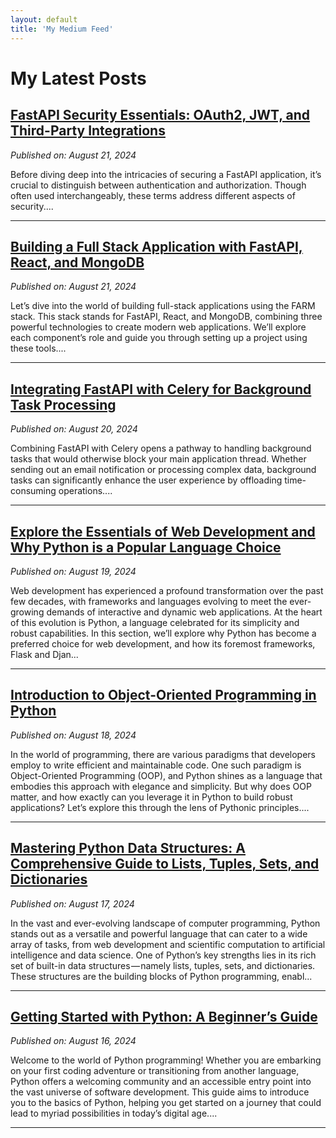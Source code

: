 ```yaml
---
layout: default
title: 'My Medium Feed'
---
```


# My Latest Posts

## [FastAPI Security Essentials: OAuth2, JWT, and Third-Party Integrations](https://tomtalksit.medium.com/fastapi-security-essentials-oauth2-jwt-and-third-party-integrations-3ad353b5bfbf?source=rss-cba96b45006f------2)
*Published on: August 21, 2024*

Before diving deep into the intricacies of securing a FastAPI application, it’s crucial to distinguish between authentication and authorization. Though often used interchangeably, these terms address different aspects of security....

---

## [Building a Full Stack Application with FastAPI, React, and MongoDB](https://tomtalksit.medium.com/building-a-full-stack-application-with-fastapi-react-and-mongodb-ad7397b709da?source=rss-cba96b45006f------2)
*Published on: August 21, 2024*

Let’s dive into the world of building full-stack applications using the FARM stack. This stack stands for FastAPI, React, and MongoDB, combining three powerful technologies to create modern web applications. We’ll explore each component’s role and guide you through setting up a project using these tools....

---

## [Integrating FastAPI with Celery for Background Task Processing](https://tomtalksit.medium.com/integrating-fastapi-with-celery-for-background-task-processing-27a81ecffffc?source=rss-cba96b45006f------2)
*Published on: August 20, 2024*

Combining FastAPI with Celery opens a pathway to handling background tasks that would otherwise block your main application thread. Whether sending out an email notification or processing complex data, background tasks can significantly enhance the user experience by offloading time-consuming operations....

---

## [Explore the Essentials of Web Development and Why Python is a Popular Language Choice](https://tomtalksit.medium.com/explore-the-essentials-of-web-development-and-why-python-is-a-popular-language-choice-39b3f520ded3?source=rss-cba96b45006f------2)
*Published on: August 19, 2024*

Web development has experienced a profound transformation over the past few decades, with frameworks and languages evolving to meet the ever-growing demands of interactive and dynamic web applications. At the heart of this evolution is Python, a language celebrated for its simplicity and robust capabilities. In this section, we’ll explore why Python has become a preferred choice for web development, and how its foremost frameworks, Flask and Djan...

---

## [Introduction to Object-Oriented Programming in Python](https://tomtalksit.medium.com/introduction-to-object-oriented-programming-in-python-6f6f50bf64dc?source=rss-cba96b45006f------2)
*Published on: August 18, 2024*

In the world of programming, there are various paradigms that developers employ to write efficient and maintainable code. One such paradigm is Object-Oriented Programming (OOP), and Python shines as a language that embodies this approach with elegance and simplicity. But why does OOP matter, and how exactly can you leverage it in Python to build robust applications? Let’s explore this through the lens of Pythonic principles....

---

## [Mastering Python Data Structures: A Comprehensive Guide to Lists, Tuples, Sets, and Dictionaries](https://tomtalksit.medium.com/mastering-python-data-structures-a-comprehensive-guide-to-lists-tuples-sets-and-dictionaries-bafebaa63ff1?source=rss-cba96b45006f------2)
*Published on: August 17, 2024*

In the vast and ever-evolving landscape of computer programming, Python stands out as a versatile and powerful language that can cater to a wide array of tasks, from web development and scientific computation to artificial intelligence and data science. One of Python’s key strengths lies in its rich set of built-in data structures — namely lists, tuples, sets, and dictionaries. These structures are the building blocks of Python programming, enabl...

---

## [Getting Started with Python: A Beginner’s Guide](https://tomtalksit.medium.com/getting-started-with-python-a-beginners-guide-6cbf340cf9bc?source=rss-cba96b45006f------2)
*Published on: August 16, 2024*

Welcome to the world of Python programming! Whether you are embarking on your first coding adventure or transitioning from another language, Python offers a welcoming community and an accessible entry point into the vast universe of software development. This guide aims to introduce you to the basics of Python, helping you get started on a journey that could lead to myriad possibilities in today’s digital age....

---


